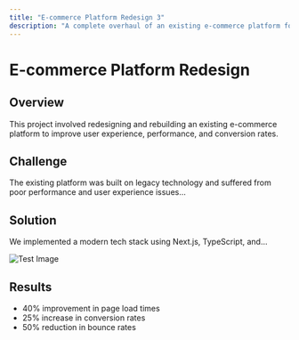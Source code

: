 ```yaml
---
title: "E-commerce Platform Redesign 3"
description: "A complete overhaul of an existing e-commerce platform focusing on user experience and performance"
---
```


# E-commerce Platform Redesign

## Overview
This project involved redesigning and rebuilding an existing e-commerce platform
to improve user experience, performance, and conversion rates.

## Challenge
The existing platform was built on legacy technology and suffered from poor
performance and user experience issues...

## Solution
We implemented a modern tech stack using Next.js, TypeScript, and...

![Test Image](/assets/images/case-studies/project-1/test-image.png)

## Results
- 40% improvement in page load times
- 25% increase in conversion rates
- 50% reduction in bounce rates